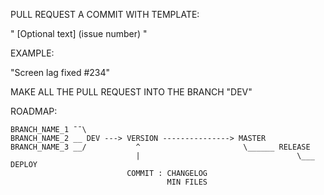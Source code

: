 PULL REQUEST A COMMIT WITH TEMPLATE:

 " [Optional text] (issue number) "

EXAMPLE:

 "Screen lag fixed #234"



MAKE ALL THE PULL REQUEST INTO THE BRANCH "DEV"

ROADMAP:  

    BRANCH_NAME_1 ¯¯\
    BRANCH_NAME_2 __ DEV ---> VERSION ---------------> MASTER
    BRANCH_NAME_3 __/           ^                       \______ RELEASE
                                |                                   \___ DEPLOY
                              COMMIT : CHANGELOG
                                       MIN FILES